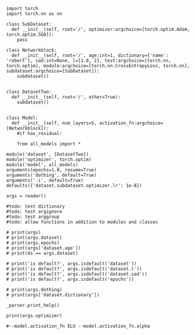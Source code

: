 	  
	import torch
	import torch.nn as nn

	class SubDataset:
	  def __init__(self, root='/', optimizer:argchoice=[torch.optim.Adam, torch.optim.SGD]):
	    pass
	  
	class Networkblock:
	  def __init__(self, root='/', age:int=1, dictionary={'name': 'robert'}, sad:int=None, l=[1.0, 2], test:argchoice=[torch.nn, torch.optim], module:argchoice=[torch.nn.CrossEntropyLoss, torch.nn], subdataset:argchoice=[SubDataset]):
	    subdataset()
	    
	    
	class DatasetTwo:
	  def __init__(self, root='/', other=True):
	    subdataset()
	    
	    
	class Model:
	  def __init__(self, num_layers=5, activation_fn:argchoice=[Networkblock]):
	    #if has_residual:
	    
	    from all_models import *
	    
	module('dataset', [DatasetTwo])
	module('optimizer', torch.optim)
	module('model', all_models)
	arguments(epochs=1.0, resume=True)
	arguments('dothing', default=True)
	arguments('-i', default=True)
	defaults({'dataset.subdataset.optimizer.lr': 1e-8})

	args = reader()

	#todo: test dictionary
	#todo: test argignore
	#todo: test arggroup
	#todo: allow functions in addition to modules and classes

	# print(args)
	# print(args.dataset)
	# print(args.epochs)
	# print(args['dataset.age'])
	# print(ds == args.dataset)

	# print('is default?', args.isdefault('dataset'))
	# print('is default?', args.isdefault('dataset.l'))
	# print('is default?', args.isdefault('dataset.sad'))
	# print('is default?', args.isdefault('epochs'))

	# print(args.dothing)
	# print(args['dataset.dictionary'])

	_parser.print_help()

	print(args.optimizer)

	#--model.activation_fn ELU --model.activation_fn.alpha 